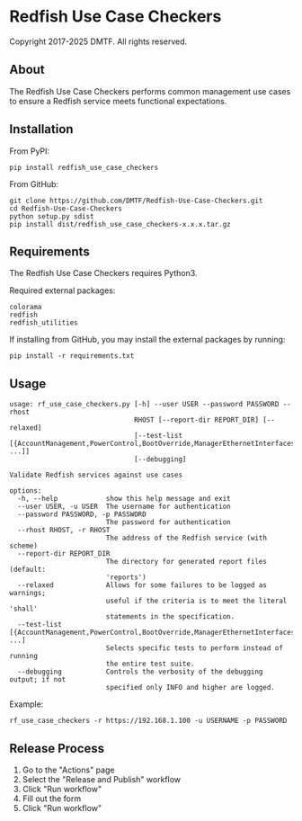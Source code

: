 # Redfish Use Case Checkers

Copyright 2017-2025 DMTF. All rights reserved.

## About

The Redfish Use Case Checkers performs common management use cases to ensure a Redfish service meets functional expectations.

## Installation

From PyPI:

    pip install redfish_use_case_checkers

From GitHub:

    git clone https://github.com/DMTF/Redfish-Use-Case-Checkers.git
    cd Redfish-Use-Case-Checkers
    python setup.py sdist
    pip install dist/redfish_use_case_checkers-x.x.x.tar.gz

## Requirements

The Redfish Use Case Checkers requires Python3.

Required external packages:

```
colorama
redfish
redfish_utilities
```

If installing from GitHub, you may install the external packages by running:

    pip install -r requirements.txt

## Usage

```
usage: rf_use_case_checkers.py [-h] --user USER --password PASSWORD --rhost
                               RHOST [--report-dir REPORT_DIR] [--relaxed]
                               [--test-list [{AccountManagement,PowerControl,BootOverride,ManagerEthernetInterfaces} ...]]
                               [--debugging]

Validate Redfish services against use cases

options:
  -h, --help            show this help message and exit
  --user USER, -u USER  The username for authentication
  --password PASSWORD, -p PASSWORD
                        The password for authentication
  --rhost RHOST, -r RHOST
                        The address of the Redfish service (with scheme)
  --report-dir REPORT_DIR
                        The directory for generated report files (default:
                        'reports')
  --relaxed             Allows for some failures to be logged as warnings;
                        useful if the criteria is to meet the literal 'shall'
                        statements in the specification.
  --test-list [{AccountManagement,PowerControl,BootOverride,ManagerEthernetInterfaces} ...]
                        Selects specific tests to perform instead of running
                        the entire test suite.
  --debugging           Controls the verbosity of the debugging output; if not
                        specified only INFO and higher are logged.
```

Example:

    rf_use_case_checkers -r https://192.168.1.100 -u USERNAME -p PASSWORD

## Release Process

1. Go to the "Actions" page
2. Select the "Release and Publish" workflow
3. Click "Run workflow"
4. Fill out the form
5. Click "Run workflow"

